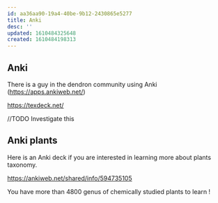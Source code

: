 ```yaml
---
id: aa36aa90-19a4-40be-9b12-2430865e5277
title: Anki
desc: ''
updated: 1610484325648
created: 1610484198313
---
```


## Anki

There is a guy in the dendron community using Anki (https://apps.ankiweb.net/)

https://texdeck.net/

//TODO Investigate this 


## Anki plants

Here is an Anki deck if you are interested in learning more about plants taxonomy.

https://ankiweb.net/shared/info/594735105

You have more than 4800 genus of chemically studied plants to learn !

